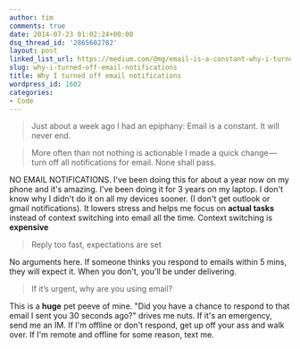 ```yaml
---
author: tim
comments: true
date: 2014-07-23 01:02:24+00:00
dsq_thread_id: '2865602782'
layout: post
linked_list_url: https://medium.com/@mg/email-is-a-constant-why-i-turned-off-email-notifications-af303fe8e36c
slug: why-i-turned-off-email-notifications
title: Why I turned off email notifications
wordpress_id: 1602
categories:
- Code
---
```


> Just about a week ago I had an epiphany: Email is a constant. It will never
end.

>

> More often than not nothing is actionable I made a quick change — turn off
all notifications for email. None shall pass.

NO EMAIL NOTIFICATIONS. I've been doing this for about a year now on my phone
and it's amazing. I've been doing it for 3 years on my laptop. I don't know
why I didn't do it on all my devices sooner. (I don't get outlook or gmail
notifications). It lowers stress and helps me focus on **actual tasks**
instead of context switching into email all the time. Context switching is
**expensive**

> Reply too fast, expectations are set

No arguments here. If someone thinks you respond to emails within 5 mins, they
will expect it. When you don't, you'll be under delivering.

> If it’s urgent, why are you using email?

This is a **huge** pet peeve of mine. "Did you have a chance to respond to
that email I sent you 30 seconds ago?" drives me nuts. If it's an emergency,
send me an IM. If I'm offline or don't respond, get up off your ass and walk
over. If I'm remote and offline for some reason, text me.
